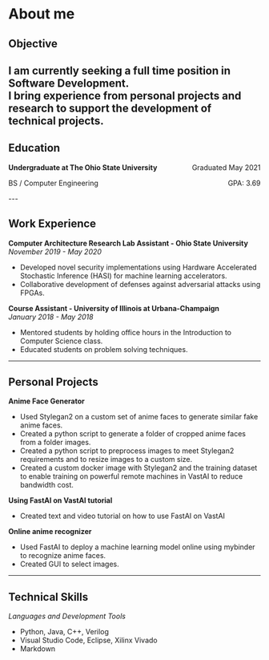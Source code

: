 # About me

## Objective
I am currently seeking a full time position in Software Development.  
I bring experience from personal projects and research to support the development of technical projects.
---

## Education
<p style="text-align:left;">
    <b>Undergraduate at The Ohio State University</b>
    <span style="float:right;">
        Graduated May 2021
    </span>
</p>

<p style="text-align:left;">
    BS / Computer Engineering
    <span style="float:right;">
        GPA: 3.69
    </span>
</p>
---

## Work Experience
**Computer Architecture Research Lab Assistant - Ohio State University**  
*November 2019 - May 2020*

* Developed novel security implementations using Hardware Accelerated Stochastic Inference (HASI) 
for machine learning accelerators.
* Collaborative development of defenses against adversarial attacks using FPGAs.

**Course Assistant - University of Illinois at Urbana-Champaign**  
*January 2018 - May 2018*

* Mentored students by holding office hours in the Introduction to Computer Science class.
* Educated students on problem solving techniques.
---

## Personal Projects
**Anime Face Generator**

* Used Stylegan2 on a custom set of anime faces to generate similar fake anime faces.  
* Created a python script to generate a folder of cropped anime faces from a folder images.
* Created a python script to preprocess images to meet Stylegan2 requirements and to resize images to a custom size.
* Created a custom docker image with Stylegan2 and the training dataset to enable training on powerful remote machines in VastAI
to reduce bandwidth cost.

**Using FastAI on VastAI tutorial**

* Created text and video tutorial on how to use FastAI on VastAI

**Online anime recognizer**

* Used FastAI to deploy a machine learning model online using mybinder to recognize anime faces.
* Created GUI to select images.
---

## Technical Skills
*Languages and Development Tools*

* Python, Java, C++, Verilog
* Visual Studio Code, Eclipse, Xilinx Vivado
* Markdown
